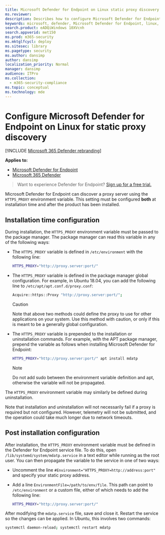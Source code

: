 ```yaml
---
title: Microsoft Defender for Endpoint on Linux static proxy discovery
ms.reviewer: 
description: Describes how to configure Microsoft Defender for Endpoint on Linux, for static proxy discovery.
keywords: microsoft, defender, Microsoft Defender for Endpoint, linux, installation, proxy
search.product: eADQiWindows 10XVcnh
search.appverid: met150
ms.prod: m365-security
ms.mktglfcycl: deploy
ms.sitesec: library
ms.pagetype: security
ms.author: dansimp
author: dansimp
localization_priority: Normal
manager: dansimp
audience: ITPro
ms.collection: 
  - m365-security-compliance
ms.topic: conceptual
ms.technology: mde
---
```


# Configure Microsoft Defender for Endpoint on Linux for static proxy discovery

[!INCLUDE [Microsoft 365 Defender rebranding](../../includes/microsoft-defender.md)]


**Applies to:**
- [Microsoft Defender for Endpoint](https://go.microsoft.com/fwlink/p/?linkid=2154037)
- [Microsoft 365 Defender](https://go.microsoft.com/fwlink/?linkid=2118804)

> Want to experience Defender for Endpoint? [Sign up for a free trial.](https://www.microsoft.com/microsoft-365/windows/microsoft-defender-atp?ocid=docs-wdatp-investigateip-abovefoldlink)

Microsoft Defender for Endpoint can discover a proxy server using the ```HTTPS_PROXY``` environment variable. This setting must be configured **both** at installation time and after the product has been installed.

## Installation time configuration

During installation, the ```HTTPS_PROXY``` environment variable must be passed to the package manager. The package manager can read this variable in any of the following ways:

- The ```HTTPS_PROXY``` variable is defined in ```/etc/environment``` with the following line:

    ```bash
    HTTPS_PROXY="http://proxy.server:port/"
    ```

- The `HTTPS_PROXY` variable is defined in the package manager global configuration. For example, in Ubuntu 18.04, you can add the following line to `/etc/apt/apt.conf.d/proxy.conf`:
  
    ```bash
    Acquire::https::Proxy "http://proxy.server:port/";
    ```

    > [!CAUTION]
    > Note that above two methods could define the proxy to use for other applications on your system. Use this method with caution, or only if this is meant to be a generally global configuration.
  
- The `HTTPS_PROXY` variable is prepended to the installation or uninstallation commands. For example, with the APT package manager, prepend the variable as follows when installing Microsoft Defender for Endpoint: 

    ```bash  
    HTTPS_PROXY="http://proxy.server:port/" apt install mdatp
    ```

    > [!NOTE]
    > Do not add sudo between the environment variable definition and apt, otherwise the variable will not be propagated.

The `HTTPS_PROXY` environment variable may similarly be defined during uninstallation.

Note that installation and uninstallation will not necessarily fail if a proxy is required but not configured. However, telemetry will not be submitted, and the operation could take much longer due to network timeouts.

## Post installation configuration
  
After installation, the `HTTPS_PROXY` environment variable must be defined in the Defender for Endpoint service file. To do this, open `/lib/systemd/system/mdatp.service` in a text editor while running as the root user. You can then propagate the variable to the service in one of two ways:

- Uncomment the line `#Environment="HTTPS_PROXY=http://address:port"` and specify your static proxy address.

- Add a line `EnvironmentFile=/path/to/env/file`. This path can point to `/etc/environment` or a custom file, either of which needs to add the following line:
  
    ```bash
    HTTPS_PROXY="http://proxy.server:port/"
    ```

After modifying the `mdatp.service` file, save and close it. Restart the service so the changes can be applied. In Ubuntu, this involves two commands:  

```bash
systemctl daemon-reload; systemctl restart mdatp
```
